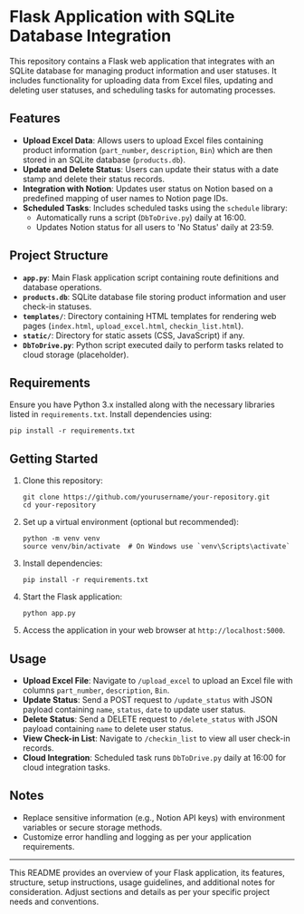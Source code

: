 
# Flask Application with SQLite Database Integration

This repository contains a Flask web application that integrates with an SQLite database for managing product information and user statuses. It includes functionality for uploading data from Excel files, updating and deleting user statuses, and scheduling tasks for automating processes.

## Features

- **Upload Excel Data**: Allows users to upload Excel files containing product information (`part_number`, `description`, `Bin`) which are then stored in an SQLite database (`products.db`).
- **Update and Delete Status**: Users can update their status with a date stamp and delete their status records.
- **Integration with Notion**: Updates user status on Notion based on a predefined mapping of user names to Notion page IDs.
- **Scheduled Tasks**: Includes scheduled tasks using the `schedule` library:
  - Automatically runs a script (`DbToDrive.py`) daily at 16:00.
  - Updates Notion status for all users to 'No Status' daily at 23:59.

## Project Structure

- **`app.py`**: Main Flask application script containing route definitions and database operations.
- **`products.db`**: SQLite database file storing product information and user check-in statuses.
- **`templates/`**: Directory containing HTML templates for rendering web pages (`index.html`, `upload_excel.html`, `checkin_list.html`).
- **`static/`**: Directory for static assets (CSS, JavaScript) if any.
- **`DbToDrive.py`**: Python script executed daily to perform tasks related to cloud storage (placeholder).

## Requirements

Ensure you have Python 3.x installed along with the necessary libraries listed in `requirements.txt`. Install dependencies using:

```
pip install -r requirements.txt
```

## Getting Started

1. Clone this repository:

   ```
   git clone https://github.com/yourusername/your-repository.git
   cd your-repository
   ```

2. Set up a virtual environment (optional but recommended):

   ```
   python -m venv venv
   source venv/bin/activate  # On Windows use `venv\Scripts\activate`
   ```

3. Install dependencies:

   ```
   pip install -r requirements.txt
   ```

4. Start the Flask application:

   ```
   python app.py
   ```

5. Access the application in your web browser at `http://localhost:5000`.

## Usage

- **Upload Excel File**: Navigate to `/upload_excel` to upload an Excel file with columns `part_number`, `description`, `Bin`.
- **Update Status**: Send a POST request to `/update_status` with JSON payload containing `name`, `status`, `date` to update user status.
- **Delete Status**: Send a DELETE request to `/delete_status` with JSON payload containing `name` to delete user status.
- **View Check-in List**: Navigate to `/checkin_list` to view all user check-in records.
- **Cloud Integration**: Scheduled task runs `DbToDrive.py` daily at 16:00 for cloud integration tasks.

## Notes

- Replace sensitive information (e.g., Notion API keys) with environment variables or secure storage methods.
- Customize error handling and logging as per your application requirements.

---

This README provides an overview of your Flask application, its features, structure, setup instructions, usage guidelines, and additional notes for consideration. Adjust sections and details as per your specific project needs and conventions.

